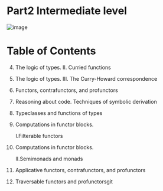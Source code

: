 # Part2 Intermediate level

![image](https://user-images.githubusercontent.com/13671946/74165097-f2f97a80-4c67-11ea-9f13-f697c3a321a1.png)

# Table of Contents
4. The logic of types. II. Curried functions
5. The logic of types. III. The Curry-Howard correspondence
6. Functors, contrafunctors, and profunctors
7. Reasoning about code. Techniques of symbolic derivation
8. Typeclasses and functions of types
9. Computations in functor blocks. 
    
    I.Filterable functors

10. Computations in functor blocks. 

    II.Semimonads and monads
    
11. Applicative functors, contrafunctors, and profunctors
12. Traversable functors and profunctorsgit 